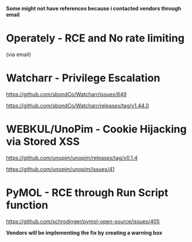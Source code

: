 **Some might not have references because i contacted vendors through email**

<h1>Operately - RCE and No rate limiting</h1>

(via email)

<h1>Watcharr - Privilege Escalation</h1>

https://github.com/sbondCo/Watcharr/issues/649

https://github.com/sbondCo/Watcharr/releases/tag/v1.44.0

<h1>WEBKUL/UnoPim - Cookie Hijacking via Stored XSS</h1>

https://github.com/unopim/unopim/releases/tag/v0.1.4

https://github.com/unopim/unopim/issues/41

<h1>PyMOL - RCE through Run Script function</h1>

https://github.com/schrodinger/pymol-open-source/issues/405

<b>Vendors will be implementing the fix by creating a warning box</b>
